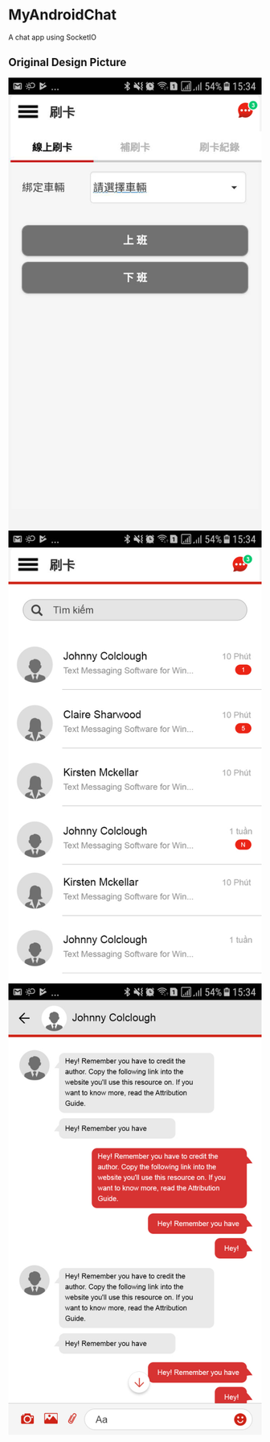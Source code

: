 # MyAndroidChat
A chat app using SocketIO


## Original Design Picture
![alt text](https://github.com/ALPhaHoai/MyAndroidChat/raw/master/1-Design-Icon-Messenger.jpg)
![alt text](https://github.com/ALPhaHoai/MyAndroidChat/raw/master/2-Design-list-Messenger.jpg)
![alt text](https://github.com/ALPhaHoai/MyAndroidChat/raw/master/3-Design-detail-Messenger.jpg)
